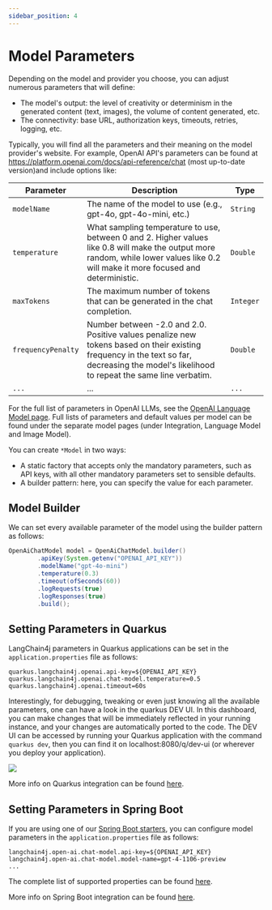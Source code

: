 ```yaml
---
sidebar_position: 4
---
```


# Model Parameters

Depending on the model and provider you choose, you can adjust numerous parameters that will define:
- The model's output: the level of creativity or determinism in the generated content (text, images),
the volume of content generated, etc.
- The connectivity: base URL, authorization keys, timeouts, retries, logging, etc.

Typically, you will find all the parameters and their meaning on the model provider's website.
For example, OpenAI API's parameters can be found at https://platform.openai.com/docs/api-reference/chat
(most up-to-date version)and include options like:

| Parameter          | Description                                                                                                                                                                                | Type      |
|--------------------|--------------------------------------------------------------------------------------------------------------------------------------------------------------------------------------------|-----------|
| `modelName`        | The name of the model to use (e.g., gpt-4o, gpt-4o-mini, etc.)                                                                                                                             | `String`  |
| `temperature`      | What sampling temperature to use, between 0 and 2. Higher values like 0.8 will make the output more random, while lower values like 0.2 will make it more focused and deterministic.       | `Double`  |
| `maxTokens`        | The maximum number of tokens that can be generated in the chat completion.                                                                                                                 | `Integer` |
| `frequencyPenalty` | Number between -2.0 and 2.0. Positive values penalize new tokens based on their existing frequency in the text so far, decreasing the model's likelihood to repeat the same line verbatim. | `Double`  |
| `...`              | ...                                                                                                                                                                                        | `...`     |

For the full list of parameters in OpenAI LLMs, see the [OpenAI Language Model page](/integrations/language-models/open-ai).
Full lists of parameters and default values per model can be found under the separate model pages
(under Integration, Language Model and Image Model).

You can create `*Model` in two ways:
- A static factory that accepts only the mandatory parameters, such as API keys,
with all other mandatory parameters set to sensible defaults.
- A builder pattern: here, you can specify the value for each parameter.


## Model Builder
We can set every available parameter of the model using the builder pattern as follows:
```java
OpenAiChatModel model = OpenAiChatModel.builder()
        .apiKey(System.getenv("OPENAI_API_KEY"))
        .modelName("gpt-4o-mini")
        .temperature(0.3)
        .timeout(ofSeconds(60))
        .logRequests(true)
        .logResponses(true)
        .build();
```

## Setting Parameters in Quarkus
LangChain4j parameters in Quarkus applications can be set in the `application.properties` file as follows:
```
quarkus.langchain4j.openai.api-key=${OPENAI_API_KEY}
quarkus.langchain4j.openai.chat-model.temperature=0.5
quarkus.langchain4j.openai.timeout=60s
```

Interestingly, for debugging, tweaking or even just knowing all the available parameters,
one can have a look in the quarkus DEV UI.
In this dashboard, you can make changes that will be immediately reflected in your running instance,
and your changes are automatically ported to the code.
The DEV UI can be accessed by running your Quarkus application with the command `quarkus dev`,
then you can find it on localhost:8080/q/dev-ui (or wherever you deploy your application).

[![](/img/quarkus-dev-ui-parameters.png)](/tutorials/model-parameters)

More info on Quarkus integration can be found [here](/tutorials/quarkus-integration).

## Setting Parameters in Spring Boot
If you are using one of our [Spring Boot starters](https://github.com/langchain4j/langchain4j-spring),
you can configure model parameters in the `application.properties` file as follows:
```
langchain4j.open-ai.chat-model.api-key=${OPENAI_API_KEY}
langchain4j.open-ai.chat-model.model-name=gpt-4-1106-preview
...
```
The complete list of supported properties can be found
[here](https://github.com/langchain4j/langchain4j-spring/blob/main/langchain4j-open-ai-spring-boot-starter/src/main/java/dev/langchain4j/openai/spring/AutoConfig.java).

More info on Spring Boot integration can be found [here](/tutorials/spring-boot-integration).
